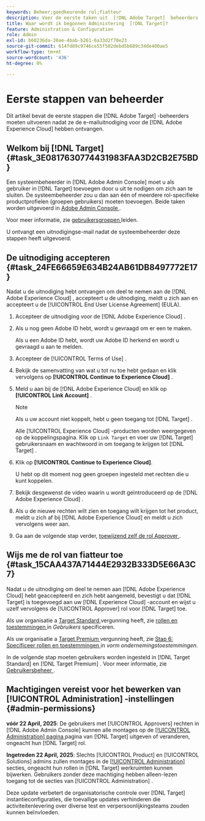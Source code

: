 ```yaml
---
keywords: Beheer;goedkeurende rol;fiatteur
description: Voer de eerste taken uit  [!DNL Adobe Target]  beheerders zouden na het ontvangen van de e-mailuitnodiging aan  [!DNL Adobe Experience Cloud] moeten nemen.
title: Waar wordt ik begonnen Administering  [!DNL Target]?
feature: Administration & Configuration
role: Admin
exl-id: b60236da-20ae-4bab-b261-6a33d2f70e23
source-git-commit: 614fd89c9746ce55f502debd5b689c34de400ae5
workflow-type: tm+mt
source-wordcount: '436'
ht-degree: 0%

---
```


# Eerste stappen van beheerder

Dit artikel bevat de eerste stappen die [!DNL Adobe Target] -beheerders moeten uitvoeren nadat ze de e-mailuitnodiging voor de [!DNL Adobe Experience Cloud] hebben ontvangen.

## Welkom bij [!DNL Target] {#task_3E0817630774431983FAA3D2CB2E75BD}

Een systeembeheerder in [!DNL Adobe Admin Console] moet u als gebruiker in [!DNL Target] toevoegen door u uit te nodigen om zich aan te sluiten. De systeembeheerder zou u dan aan één of meerdere rol-specifieke productprofielen (groepen gebruikers) moeten toevoegen. Beide taken worden uitgevoerd in [ Adobe Admin Console ](https://adminconsole.adobe.com).

Voor meer informatie, zie [ gebruikersgroepen ](https://helpx.adobe.com/enterprise/using/users.html) leiden.

U ontvangt een uitnodigingse-mail nadat de systeembeheerder deze stappen heeft uitgevoerd.

## De uitnodiging accepteren {#task_24FE66659E634B24AB61DB8497772E17}

Nadat u de uitnodiging hebt ontvangen om deel te nemen aan de [!DNL Adobe Experience Cloud] , accepteert u de uitnodiging, meldt u zich aan en accepteert u de [!UICONTROL End User License Agreement] (EULA).

1. Accepteer de uitnodiging voor de [!DNL Adobe Experience Cloud] .
1. Als u nog geen Adobe ID hebt, wordt u gevraagd om er een te maken.

   Als u een Adobe ID hebt, wordt uw Adobe ID herkend en wordt u gevraagd u aan te melden.
1. Accepteer de [!UICONTROL Terms of Use] .
1. Bekijk de samenvatting van wat u tot nu toe hebt gedaan en klik vervolgens op **[!UICONTROL Continue to Experience Cloud]** .
1. Meld u aan bij de [!DNL Adobe Experience Cloud] en klik op **[!UICONTROL Link Account]** .

   >[!NOTE]
   >
   >Als u uw account niet koppelt, hebt u geen toegang tot [!DNL Target] .

   Alle [!UICONTROL Experience Cloud] -producten worden weergegeven op de koppelingspagina. Klik op `Link Target` en voer uw [!DNL Target] gebruikersnaam en wachtwoord in om toegang te krijgen tot [!DNL Target] .
1. Klik op **[!UICONTROL Continue to Experience Cloud]**.

   U hebt op dit moment nog geen groepen ingesteld met rechten die u kunt koppelen.
1. Bekijk desgewenst de video waarin u wordt geïntroduceerd op de [!DNL Adobe Experience Cloud] .
1. Als u de nieuwe rechten wilt zien en toegang wilt krijgen tot het product, meldt u zich af bij [!DNL Adobe Experience Cloud] en meldt u zich vervolgens weer aan.
1. Ga aan de volgende stap verder, [ toewijzend zelf de rol Approver ](/help/main/administrating-target/start-target.md#task_15CAA437A71444E2932B333D5E66A3C7).

## Wijs me de rol van fiatteur toe {#task_15CAA437A71444E2932B333D5E66A3C7}

Nadat u de uitnodiging om deel te nemen aan [!DNL Adobe Experience Cloud] hebt geaccepteerd en zich hebt aangemeld, bevestigt u dat [!DNL Target] is toegevoegd aan uw [!DNL Experience Cloud] -account en wijst u uzelf vervolgens de [!UICONTROL Approver] rol voor [!DNL Target] toe.

Als uw organisatie a [ Target Standard ](/help/main/c-intro/intro.md#section_ACD5EFF17AAB4E979CBEFA0145CCD905) vergunning heeft, zie [ rollen en toestemmingen ](/help/main/administrating-target/c-user-management/c-user-management/user-management.md#roles-permissions) in *Gebruikers* specificeren.

Als uw organisatie a [ Target Premium ](/help/main/c-intro/intro.md#premium) vergunning heeft, zie [ Stap 6: Specificeer rollen en toestemmingen ](/help/main/administrating-target/c-user-management/property-channel/properties-overview.md#section_8C425E43E5DD4111BBFC734A2B7ABC80) in *vorm ondernemingstoestemmingen*.

In de volgende stap moeten gebruikers worden ingesteld in [!DNL Target Standard] en [!DNL Target Premium] . Voor meer informatie, zie [ Gebruikersbeheer ](/help/main/administrating-target/c-user-management/user-management.md).

## Machtigingen vereist voor het bewerken van [!UICONTROL Administration] -instellingen {#admin-permissions}

**vóór 22 April, 2025**: De gebruikers met [!UICONTROL Approvers] rechten in [!DNL Adobe Admin Console] kunnen alle montages op de [[!UICONTROL Administration] pagina ](/help/main/administrating-target/administrating-target.md) pagina van [!DNL Target] uitgeven of veranderen, ongeacht hun [!DNL Target] rol.

**Ingetreden 22 April, 2025**: Slechts [!UICONTROL Product] en [!UICONTROL Solutions] admins zullen montages in de [[!UICONTROL Administration]](/help/main/administrating-target/administrating-target.md) secties, ongeacht hun rollen in [!DNL Target] werkruimten kunnen bijwerken. Gebruikers zonder deze machtiging hebben alleen-lezen toegang tot de secties van [!UICONTROL Administration] .

Deze update verbetert de organisatorische controle over [!DNL Target] instantieconfiguraties, die toevallige updates verhinderen die activiteitenlevering over diverse test en verpersoonlijkingsteams zouden kunnen beïnvloeden.
